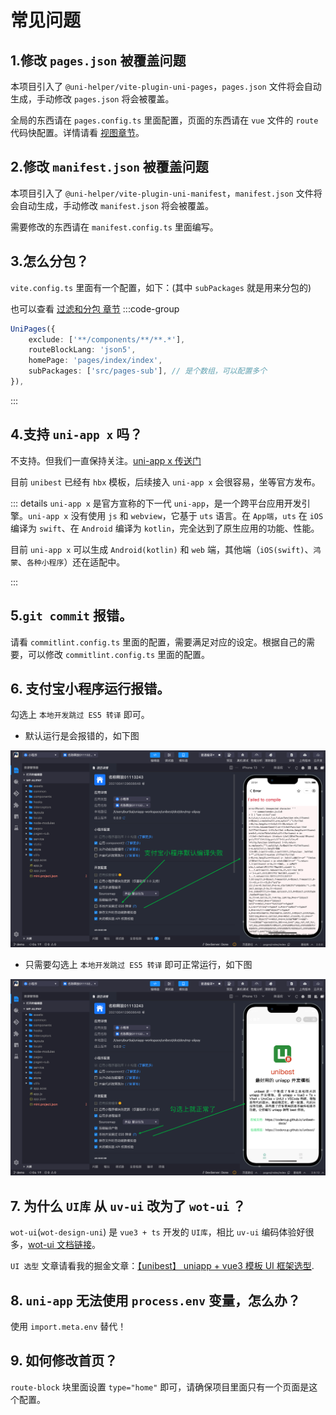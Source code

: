 # 常见问题

## 1.修改 `pages.json` 被覆盖问题

本项目引入了 `@uni-helper/vite-plugin-uni-pages`，`pages.json` 文件将会自动生成，手动修改 `pages.json` 将会被覆盖。

全局的东西请在 `pages.config.ts` 里面配置，页面的东西请在 `vue` 文件的 `route` 代码快配置。详情请看 [视图章节](/guide/views)。

## 2.修改 `manifest.json` 被覆盖问题

本项目引入了 `@uni-helper/vite-plugin-uni-manifest`，`manifest.json` 文件将会自动生成，手动修改 `manifest.json` 将会被覆盖。

需要修改的东西请在 `manifest.config.ts` 里面编写。

## 3.怎么分包？

`vite.config.ts` 里面有一个配置，如下：(其中 `subPackages` 就是用来分包的)

也可以查看 [过滤和分包 章节](/guide/views#过滤和分包)
:::code-group

```ts [vite.config.ts]{5}
UniPages({
    exclude: ['**/components/**/**.*'],
    routeBlockLang: 'json5',
    homePage: 'pages/index/index',
    subPackages: ['src/pages-sub'], // 是个数组，可以配置多个
}),
```

:::

## 4.支持 `uni-app x` 吗？

不支持。但我们一直保持关注。[uni-app x 传送门](https://doc.dcloud.net.cn/uni-app-x/)

目前 `unibest` 已经有 `hbx` 模板，后续接入 `uni-app x` 会很容易，坐等官方发布。

::: details
`uni-app x` 是官方宣称的下一代 `uni-app`，是一个跨平台应用开发引擎。`uni-app x` 没有使用 `js` 和 `webview`，它基于 `uts` 语言。在 `App端`，`uts` 在 `iOS `编译为 `swift`、在 `Android` 编译为 `kotlin`，完全达到了原生应用的功能、性能。

目前 `uni-app x` 可以生成 `Android(kotlin)` 和 `web` 端，其他端（`iOS(swift)`、`鸿蒙`、`各种小程序`）还在适配中。

:::

## 5.`git commit` 报错。

请看 `commitlint.config.ts` 里面的配置，需要满足对应的设定。根据自己的需要，可以修改 `commitlint.config.ts` 里面的配置。

## 6. 支付宝小程序运行报错。

勾选上 `本地开发跳过 ES5 转译` 即可。

- 默认运行是会报错的，如下图

![Alt text](build-zfb-1.png)

- 只需要勾选上 `本地开发跳过 ES5 转译` 即可正常运行，如下图

![Alt text](build-zfb-2.png)

## 7. 为什么 `UI库` 从 `uv-ui` 改为了 `wot-ui` ？

`wot-ui`(`wot-design-uni`) 是 `vue3 + ts` 开发的 `UI库`，相比 `uv-ui` 编码体验好很多，[wot-ui 文档链接](https://wot-design-uni.gitee.io/)。

`UI 选型` 文章请看我的掘金文章：[【unibest】 uniapp + vue3 模板 UI 框架选型](https://juejin.cn/post/7337513012393607207).

## 8. `uni-app` 无法使用 `process.env` 变量，怎么办？

使用 `import.meta.env` 替代！

## 9. 如何修改首页？

`route-block` 块里面设置 `type="home"` 即可，请确保项目里面只有一个页面是这个配置。
